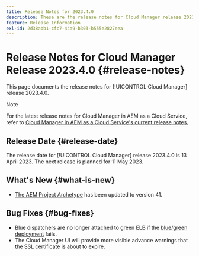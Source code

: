 ```yaml
---
title: Release Notes for 2023.4.0
description: These are the release notes for Cloud Manager release 2023.4.0.
feature: Release Information
exl-id: 2d38abb1-cfc7-44a9-b303-b555e2827eea
---
```


# Release Notes for Cloud Manager Release 2023.4.0 {#release-notes}

This page documents the release notes for [!UICONTROL Cloud Manager] release 2023.4.0.

>[!NOTE]
>
>For the latest release notes for Cloud Manager in AEM as a Cloud Service, refer to [Cloud Manager in AEM as a Cloud Service's current release notes.](https://experienceleague.adobe.com/docs/experience-manager-cloud-service/content/implementing/using-cloud-manager/release-notes-cloud-manager/release-notes-cm-current.html)

## Release Date {#release-date}

The release date for [!UICONTROL Cloud Manager] release 2023.4.0 is 13 April 2023. The next release is planned for 11 May 2023.

## What's New {#what-is-new}

* [The AEM Project Archetype](https://experienceleague.adobe.com/docs/experience-manager-core-components/using/developing/archetype/overview.html) has been updated to version 41.

## Bug Fixes {#bug-fixes}

* Blue dispatchers are no longer attached to green ELB if the [blue/green deployment](/help/introduction.md#blue-green) fails.
* The Cloud Manager UI will provide more visible advance warnings that the SSL certificate is about to expire.

